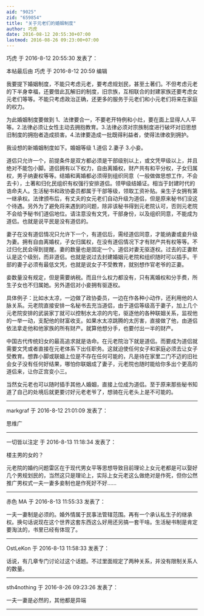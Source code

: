 ```yaml
---
aid: "9025"
zid: "659854"
title: "关于元老们的婚姻制度"
author: 巧虎
date: 2016-08-12 20:55:30+07:00
lastmod: 2016-08-26 09:23:00+07:00
---
```


巧虎 于 2016-8-12 20:55:30 发表了：

本帖最后由 巧虎 于 2016-8-12 20:59 编辑

我要提下婚姻制度，不能只考虑元老，要考虑规划民，甚至土著们。不但考虑元老的下半身幸福，还要借此瓦解旧的制度，旧宗族，互相联合的封建家族还要考虑女元老们等等。不能只考虑政治正确，还更多的服务于元老们和小元老们将来在家庭的权力。

为此婚姻制度要做到 1、法律要合一，不要老开特例和小灶，要在面上显得人人平等。2.法律必须让女性主动去拥抱教育。3.法律必须对宗族制度进行破坏对旧思想旧制度的拥抱者造成损害。4.法律要造成一批既得利益者，使得法律收到拥护。

我设想的新婚姻制度如下。婚姻等级 1.道侣 2.妻子 3.小妾。

道侣只允许一个，前提条件是双方都必须是干部级别以上，或文凭甲级以上，并且绝对不能包小脚。道侣拥有以下权力，自由离婚权，财产共有和平分权，子女归属权，男子纳妻权等等。结婚和离婚都必须得到组织同意（一般做做思想工作，不会去卡），土著和归化民组织有权强行安排道侣。领甲级结婚证。相当于封建时代的诰命夫人。生活秘书和政协委员都属于干部等级，领取工资补贴。亲生子女拥有第一继承权。法律颁布后，有丈夫的女元老们自动升级为道侣，但是原来秘书们没这个待遇。另外为了避免将来遇到的问题，除非该秘书得到元老院认可，否则元老院不会给予秘书们道侣地位。请注意没有文凭，干部身份，以及组织同意，不能成为道侣。也就是说平民是没有道侣的。

妻子在没有道侣情况只允许下一个，有道侣后，需经道侣同意，才能纳妻或妾升级为妻。拥有自由离婚权，子女归属权，在没有道侣情况下才有财产共有权等等。不过归化民会得到提醒。妻的数量也是固定一个。道侣对妻无驱逐权。过去的正妻默认是这个级别，而非道侣。也就是说过去封建婚姻元老院和组织随时可以插手。干部的妻子必须有最低文凭，也就是说女子不受教育，就别想作官老爷的正妻。

妾数量没有规定，但是需要纳税。而且什么权力都没有，只有离婚权和分手费，所生子女也不归属她。另外道侣对小妾拥有驱逐权。

具体例子：比如水太凉，一边做了政协委员，一边在作各种小动作，还利用他的人脉关系。元老院直接安排一名秘书去充当道侣，由于道侣等级高于妻子，加上几个元老院安排的武装家丁就可以控制水太凉的内宅，驱逐他的各种联姻关系，监视他的一举一动，支配他的财富收支。如果水太凉跳腾的太厉害，直接做了他，由道侣依法拿走他和他家族的所有财产。就算他想分手，也要付出一半的财产。

中国古代传统妇女的最高追求就是诰命。在元老院治下就是道侣。而要成为道侣就需要文凭或者直接在元老体系下出任职务。这就迫使任何女子和家庭必须去让女子受教育。想靠小脚或联姻上位是不存在任何可能的，凡是待在家里二门不迈的旧社会女子没有任何好结果，哪怕你联姻成了妻子，元老院也随时能给你多出个更高的道侣来，让你正宫变小三。

当然女元老也可以随时插手其他人婚姻，直接上位成为道侣。至于原来那些秘书知道了自己的处境后就更要讨好元老老爷了，想骑在元老头上是不可能的。

---

markgraf 于 2016-8-12 21:01:09 发表了：

思维广

---

一切皆以注定 于 2016-8-13 11:18:34 发表了：

楼主男的女的？

元老院的婚约问题雷区在于现代男女平等思想导致目前理论上女元老都是可以娶好几个男规划民的，当然这只是理论上，实际上女元老这么做绝对是作死，但你公然推广男权式一夫一妻多妾制也是作死好不好……

---

赤色 MA 于 2016-8-13 11:55:33 发表了：

一夫一妻制是必须的。婚外情属于民事法管辖范围。再有一个承认私生子的继承权。换句话说现在这个世界这套东西这么好用还另搞一套干啥。生活秘书制是肯定要淘汰的，书里已经有体现了。

---

OstLeKon 于 2016-8-13 11:58:33 发表了：

话说，有几章专门讨论过这个话题。不过里面规定了两种关系，并没有限制关系人的数量。

---

sth4nothing 于 2016-8-26 09:23:26 发表了：

一夫一妻是必然的，其他都是异端

---

